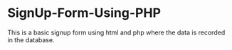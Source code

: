 # SignUp-Form-Using-PHP
This is a basic signup form using html and php where the data is recorded in the database.
